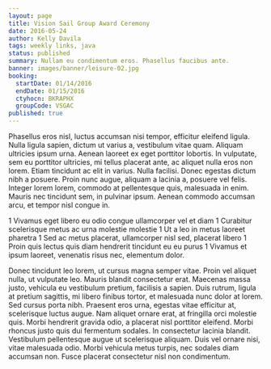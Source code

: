 ```yaml
---
layout: page
title: Vision Sail Group Award Ceremony
date: 2016-05-24
author: Kelly Davila
tags: weekly links, java
status: published
summary: Nullam eu condimentum eros. Phasellus faucibus ante.
banner: images/banner/leisure-02.jpg
booking:
  startDate: 01/14/2016
  endDate: 01/15/2016
  ctyhocn: BKRAPHX
  groupCode: VSGAC
published: true
---
```

Phasellus eros nisl, luctus accumsan nisi tempor, efficitur eleifend ligula. Nulla ligula sapien, dictum ut varius a, vestibulum vitae quam. Aliquam ultricies ipsum urna. Aenean laoreet ex eget porttitor lobortis. In vulputate, sem eu porttitor ultricies, mi tellus placerat ante, ac aliquet nulla eros non lorem. Etiam tincidunt ac elit in varius. Nulla facilisi. Donec egestas dictum nibh a posuere. Proin nunc augue, aliquam a lacinia a, posuere vel felis. Integer lorem lorem, commodo at pellentesque quis, malesuada in enim. Mauris nec tincidunt sem, in pulvinar ipsum. Aenean commodo accumsan arcu, et tempor nisl congue in.

1 Vivamus eget libero eu odio congue ullamcorper vel et diam
1 Curabitur scelerisque metus ac urna molestie molestie
1 Ut a leo in metus laoreet pharetra
1 Sed ac metus placerat, ullamcorper nisl sed, placerat libero
1 Proin quis lectus quis diam hendrerit tincidunt eu eu purus
1 Vivamus et ipsum laoreet, venenatis risus nec, elementum dolor.

Donec tincidunt leo lorem, ut cursus magna semper vitae. Proin vel aliquet nulla, ut vulputate leo. Mauris blandit consectetur erat. Maecenas massa justo, vehicula eu vestibulum pretium, facilisis a sapien. Duis rutrum, ligula at pretium sagittis, mi libero finibus tortor, et malesuada nunc dolor at lorem. Sed cursus porta nibh. Praesent eros urna, egestas vitae efficitur at, scelerisque luctus augue. Nam aliquet ornare erat, at fringilla orci molestie quis.
Morbi hendrerit gravida odio, a placerat nisl porttitor eleifend. Morbi rhoncus justo quis dui fermentum sodales. In consectetur lacinia blandit. Vestibulum pellentesque augue ut scelerisque aliquam. Duis vel ornare nisi, vitae malesuada odio. Morbi vehicula metus turpis, nec sodales diam accumsan non. Fusce placerat consectetur nisl non condimentum.
